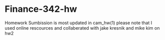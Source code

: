 # Finance-342-hw

Homework Sumbission is most updated in cam_hw(1)
please note that I used online rescources and collaberated with jake kresnik and mike kim on hw2 
